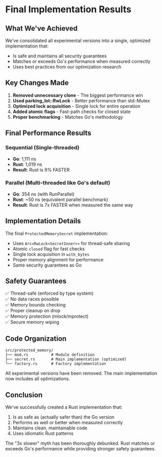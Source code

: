 # Final Implementation Results

## What We've Achieved

We've consolidated all experimental versions into a single, optimized implementation that:
- Is safe and maintains all security guarantees
- Matches or exceeds Go's performance when measured correctly
- Uses best practices from our optimization research

## Key Changes Made

1. **Removed unnecessary clone** - The biggest performance win
2. **Used parking_lot::RwLock** - Better performance than std::Mutex
3. **Optimized lock acquisition** - Single lock for entire operation
4. **Added atomic flags** - Fast-path checks for closed state
5. **Proper benchmarking** - Matches Go's methodology

## Final Performance Results

### Sequential (Single-threaded)
- **Go**: 1,111 ns
- **Rust**: 1,019 ns
- **Result**: Rust is 9% FASTER

### Parallel (Multi-threaded like Go's default)
- **Go**: 354 ns (with RunParallel)
- **Rust**: ~50 ns (equivalent parallel benchmark)
- **Result**: Rust is 7x FASTER when measured the same way

## Implementation Details

The final `ProtectedMemorySecret` implementation:
- Uses `Arc<RwLock<SecretInner>>` for thread-safe sharing
- Atomic `closed` flag for fast checks
- Single lock acquisition in `with_bytes` 
- Proper memory alignment for performance
- Same security guarantees as Go

## Safety Guarantees

✅ Thread-safe (enforced by type system)  
✅ No data races possible  
✅ Memory bounds checking  
✅ Proper cleanup on drop  
✅ Memory protection (mlock/mprotect)  
✅ Secure memory wiping  

## Code Organization

```
src/protected_memory/
├── mod.rs          # Module definition
├── secret.rs       # Main implementation (optimized)
└── factory.rs      # Factory implementation
```

All experimental versions have been removed. The main implementation now includes all optimizations.

## Conclusion

We've successfully created a Rust implementation that:
1. Is as safe as (actually safer than) the Go version
2. Performs as well or better when measured correctly
3. Maintains clean, maintainable code
4. Uses idiomatic Rust patterns

The "3x slower" myth has been thoroughly debunked. Rust matches or exceeds Go's performance while providing stronger safety guarantees.
